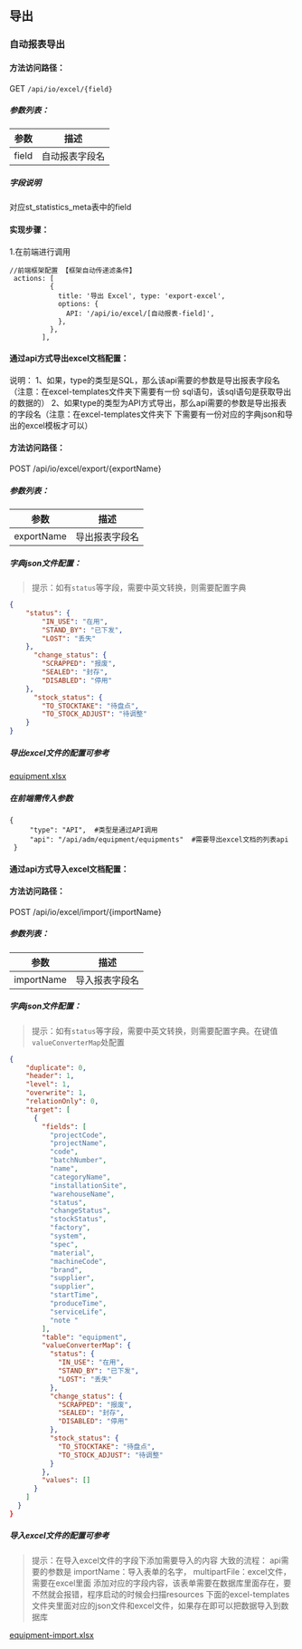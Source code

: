 ## 导出
### 自动报表导出
#### 方法访问路径：
GET `/api/io/excel/{field}`

##### 参数列表：
| **参数** |    **描述**    |
| :------: | :------------: |
|  field   | 自动报表字段名 |

##### 字段说明
对应st_statistics_meta表中的field

#### 实现步骤：
1.在前端进行调用

``` 
//前端框架配置 【框架自动传递滤条件】
 actions: [
          {
            title: '导出 Excel', type: 'export-excel',
            options: {
              API: '/api/io/excel/[自动报表-field]',
            },
          },
        ],
```

#### 通过api方式导出excel文档配置：
说明：
1、如果，type的类型是SQL，那么该api需要的参数是导出报表字段名（注意：在excel-templates文件夹下需要有一份
sql语句，该sql语句是获取导出的数据的）
2、如果type的类型为API方式导出，那么api需要的参数是导出报表的字段名（注意：在excel-templates文件夹下
下需要有一份对应的字典json和导出的excel模板才可以）
#### 方法访问路径：
POST /api/io/excel/export/{exportName}

##### 参数列表：
| **参数** |    **描述**    |
| :------: | :------------: |
|  exportName   | 导出报表字段名 |

##### 字典json文件配置：
> 提示：如有`status`等字段，需要中英文转换，则需要配置字典
``` json
{
    "status": {
        "IN_USE": "在用",
        "STAND_BY": "已下发",
        "LOST": "丢失"
    },
	  "change_status": {
        "SCRAPPED": "报废",
        "SEALED": "封存",
        "DISABLED": "停用"
    },
	  "stock_status": {
        "TO_STOCKTAKE": "待盘点",
        "TO_STOCK_ADJUST": "待调整"
    }
}
```

##### 导出excel文件的配置可参考
[equipment.xlsx](./src/main/resources/excel-templates/equipment.xlsx)

##### 在前端需传入参数

``` 
{
     "type": "API",  #类型是通过API调用
     "api": "/api/adm/equipment/equipments"  #需要导出excel文档的列表api
 }
```


#### 通过api方式导入excel文档配置：

#### 方法访问路径：
POST /api/io/excel/import/{importName}

##### 参数列表：
| **参数** |    **描述**    |
| :------: | :------------: |
|  importName   | 导入报表字段名 |

##### 字典json文件配置：
> 提示：如有`status`等字段，需要中英文转换，则需要配置字典。在键值`valueConverterMap`处配置
``` json
{
    "duplicate": 0,      
    "header": 1,         
    "level": 1,          
    "overwrite": 1,      
    "relationOnly": 0,   
    "target": [         
      {
        "fields": [		 
          "projectCode",
          "projectName",
          "code",
          "batchNumber",
          "name",
          "categoryName",
          "installationSite",
          "warehouseName",
          "status",
          "changeStatus",
          "stockStatus",
          "factory",
          "system",
          "spec",
          "material",
          "machineCode",
          "brand",
          "supplier",
          "supplier",
          "startTime",
          "produceTime",
          "serviceLife",
          "note "
        ],
        "table": "equipment",
        "valueConverterMap": {
          "status": {
            "IN_USE": "在用",
            "STAND_BY": "已下发",
            "LOST": "丢失"
          },
          "change_status": {
            "SCRAPPED": "报废",
            "SEALED": "封存",
            "DISABLED": "停用"
          },
          "stock_status": {
            "TO_STOCKTAKE": "待盘点",
            "TO_STOCK_ADJUST": "待调整"
          }
        },
        "values": []
      }
    ]
  }
}
```
##### 导入excel文件的配置可参考
> 提示：在导入excel文件的字段下添加需要导入的内容
大致的流程：
>api需要的参数是
>importName：导入表单的名字，
>multipartFile：excel文件，需要在excel里面
添加对应的字段内容，该表单需要在数据库里面存在，要不然就会报错，程序启动的时候会扫描resources
下面的excel-templates文件夹里面对应的json文件和excel文件，如果存在即可以把数据导入到数据库
    
[equipment-import.xlsx](./src/main/resources/excel-templates\equipment-import.xlsx)